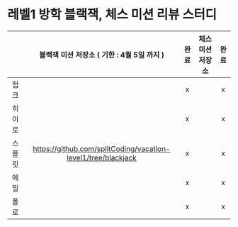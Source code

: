# 레벨1 방학 블랙잭, 체스 미션 리뷰 스터디


|  | 블랙잭 미션 저장소 ( 기한 : 4월 5일 까지 )| 완료 | 체스 미션 저장소 | 완료 |
| :-----: | :-------------: | :-------: | :-------: | :---------: |
| 헙크      |  |x| |x|
| 히이로    |  |x| |x|
| 스플릿    |https://github.com/splitCoding/vacation-level1/tree/blackjack|x| |x|
| 에밀      |  |x| |x|
| 폴로      |  |x| |x|
